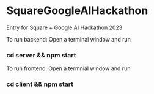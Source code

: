 # SquareGoogleAIHackathon
Entry for Square + Google AI Hackathon 2023

To run backend:
Open a terminal window and run
### cd server && npm start

To run frontend:
Open a termnial window and run
### cd client && npm start